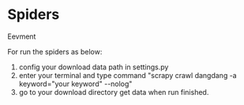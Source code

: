 # Spiders

Eevment

For run the spiders as below:
  1. config your download data path in settings.py
  2. enter your terminal and type command "scrapy crawl dangdang -a keyword="your keyword" --nolog"
  3. go to your download directory get data when run finished.